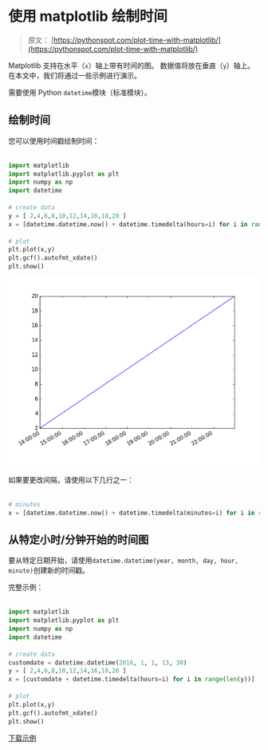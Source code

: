 # 使用 matplotlib 绘制时间

> 原文： [https://pythonspot.com/plot-time-with-matplotlib/](https://pythonspot.com/plot-time-with-matplotlib/)

Matplotlib 支持在水平（`x`）轴上带有时间的图。 数据值将放在垂直（`y`）轴上。 在本文中，我们将通过一些示例进行演示。

需要使用 Python `datetime`模块（标准模块）。

## 绘制时间

您可以使用时间戳绘制时间：

```py

import matplotlib
import matplotlib.pyplot as plt
import numpy as np
import datetime

# create data
y = [ 2,4,6,8,10,12,14,16,18,20 ]
x = [datetime.datetime.now() + datetime.timedelta(hours=i) for i in range(len(y))]

# plot
plt.plot(x,y)
plt.gcf().autofmt_xdate()
plt.show()

```

![matplotilb-time](img/35ae64518583e605bb57af58666ccecd.jpg)

如果要更改间隔，请使用以下几行之一：

```py

# minutes
x = [datetime.datetime.now() + datetime.timedelta(minutes=i) for i in range(len(y))]

```

## 从特定小时/分钟开始的时间图


要从特定日期开始，请使用`datetime.datetime(year, month, day, hour, minute)`创建新的时间戳。

完整示例：

```py

import matplotlib
import matplotlib.pyplot as plt
import numpy as np
import datetime

# create data
customdate = datetime.datetime(2016, 1, 1, 13, 30)
y = [ 2,4,6,8,10,12,14,16,18,20 ]
x = [customdate + datetime.timedelta(hours=i) for i in range(len(y))]

# plot
plt.plot(x,y)
plt.gcf().autofmt_xdate()
plt.show()

```

[下载示例](https://pythonspot.com/download-matplotlib-examples/)